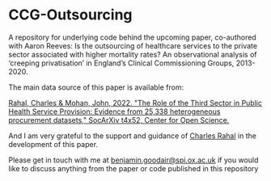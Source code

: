 # CCG-Outsourcing
A repository for underlying code behind the upcoming paper, co-authored with Aaron Reeves: Is the outsourcing of healthcare services to the private sector associated with higher mortality rates? An observational analysis of ‘creeping privatisation’ in England’s Clinical Commissioning Groups, 2013-2020.

The main data source of this paper is available from:

[Rahal, Charles & Mohan, John, 2022. "The Role of the Third Sector in Public Health Service Provision: Evidence from 25,338 heterogeneous procurement datasets," SocArXiv t4x52, Center for Open Science.](https://ideas.repec.org/p/osf/socarx/t4x52.html)

And I am very grateful to the support and guidance of [Charles Rahal](https://crahal.github.io/) in the development of this paper.

Please get in touch with me at benjamin.goodair@spi.ox.ac.uk if you would like to discuss anything from the paper or code published in this repository
